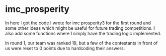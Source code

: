 # imc_prosperity

In here I got the code I wrote for imc prosperity3 for the first round and some other ideas which might be useful for future trading competitions. I also add some functions where I simply have the trading logic implemented.

In round 1, our team was ranked 19, but a few of the contestants in front of us were reset to 0 points due to hardcoding their answers.
